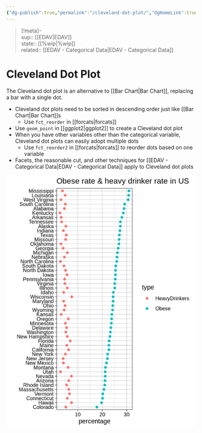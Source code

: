 ```yaml
---
{"dg-publish":true,"permalink":"/cleveland-dot-plot/","dgHomeLink":true,"dgPassFrontmatter":false,"dgShowBacklinks":true,"dgShowLocalGraph":true,"dgShowInlineTitle":true}
---
```


> [!meta]-  
sup:: [[EDAV|EDAV]]  
state:: [[%wip|%wip]]  
related:: [[EDAV - Categorical Data|EDAV - Categorical Data]]

# Cleveland Dot Plot

The Cleveland dot plot is an alternative to [[Bar Chart|Bar Chart]], replacing a bar with a single dot.

- Cleveland dot plots need to be sorted in descending order just like [[Bar Chart|Bar Chart]]s
    - Use `fct_reorder` in [[forcats|forcats]]
- Use `geom_point` in [[ggplot2|ggplot2]] to create a Cleveland dot plot
- When you have other variables other than the categorical variable, Cleveland dot plots can easily adopt multiple dots
    - Use `fct_reorder2` in [[forcats|forcats]] to reorder dots based on one variable
- Facets, the reasonable cut, and other techniques for [[EDAV - Categorical Data|EDAV - Categorical Data]] apply to Cleveland dot plots

![|500](https://raw.githubusercontent.com/zcysxy/Figurebed/master/img/20221012213125.png)
